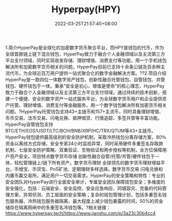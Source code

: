 ﻿---
weight: 
title: "Hyperpay(HPY)"
description: "HyperPay是全球化的加密数字货币聚合平台，而HPY是钱包的代币，作为全球首款链上链下混合钱包，HyperPay致力于融合个人金融领域以及主流第三方平台支付领域，同时实现收发存储、理..."
date: 2022-03-25T21:57:40+08:00
lastmod: 2022-03-25T16:45:40+08:00
draft: false
authors: ["Metabd"]
featuredImage: "hyperpayhpy.webp"
link: ""
tags: ["数字代币","Hyperpay(HPY)"]
categories: ["navigation"]
navigation: ["数字代币"]
lightgallery: true
toc: true
pinned: false
recommend: false
recommend1: false
---
1.简介HyperPay是全球化的加密数字货币聚合平台，而HPY是钱包的代币，作为全球首款链上链下混合钱包，HyperPay致力于融合个人金融领域以及主流第三方平台支付领域，同时实现收发存储、理财增值、消费支付等功能，用一个手机钱包解决所有加密数字货币相关的问题。HyperPay目前已支持十余条公链及百余种主流代币，为全球近百万用户提供一站式聚合化的数字金融解决方案。??2.项目介绍HyperPay是一款四位一体数字资产钱包，创新性融合托管钱包、自管钱包、共管钱包、硬件钱包于一体。秉承“安全是初心，增值是使命”的核心理念，HyperPay致力于融合个人金融领域以及主流第三方平台支付领域，通过持续的技术创新，搭建一个便捷、安全的数字资产一站式服务平台，为全球数字货币用户和企业提供资产托管、理财增值、消费支付等金融服务，用一个数字钱包解决所有加密货币相关问题。?HyperPay托管钱包支持43+主链币和157+主流币，同时具备理财增值、币币交易、法币交易、闪电兑换、抵押借贷、行情追踪、多签共管等丰富功能。HyperPay自管钱包支持BTC/ETH/EOS/USDT/LTC/BCH/BNB/XRP/HC/TRX/QTUM等43+主链币。HyperPay钱包提供最高级别的安全防护机制，采取冷热钱包分离存储方案，80％资金以离线方式存储，安全专家24小时监视异常，同时采用硬件多重签名存取款机制、七层安全防护策略、双重验证、生物验证和两步授权等机制，全方位保障用户资产安全。项目特点数字货币存储
创新性融合自管/托管/共管/硬件钱包于一体，轻松管理链上/链下所有资产。数字货币理财
全球领先的数字货币理财增益平台，币增宝、币贷宝、PoS矿池、定期理财多样选择。数字货币交易
闪电兑换和内置币赢交易所，满足用户一切交易需求。HyperPay的安全策略和特性：专业的安全团队对HyperPay进行全面安全审计，专属安全团队保障钱包安全；多维度的安全强化，包括：云端安全、安全监控、安全应急响应、同城容灾、完备的代码管理方案、异常侦测、员工层面的安全策略；复杂的钱包管理计划，包括多重签名钱包服务器、冷热钱包服务器隔离，最大程度上减少钱包暴露的时间，50%的资金储存在隔离网闸中的多重签名冷钱包等。?相关链接：https://www.hyperpay.tech/https://www.jianshu.com/p/3a23c30b4cc4
